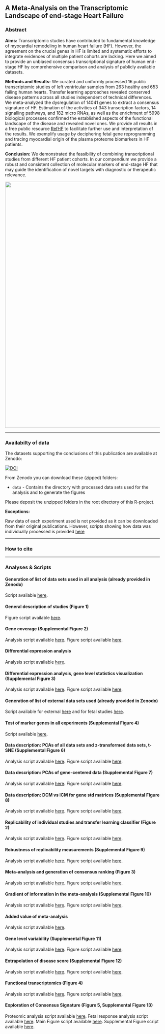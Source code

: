 ## A Meta-Analysis on the Transcriptomic Landscape of end-stage Heart Failure

### Abstract

**Aims:** 
Transcriptomic studies have contributed to fundamental knowledge of myocardial remodeling in human heart failure (HF). However, the agreement on the crucial genes in HF is limited and systematic efforts to integrate evidences of multiple patient cohorts are lacking.  Here we aimed to provide an unbiased consensus transcriptional signature of human end-stage HF by comprehensive comparison and analysis of publicly available datasets. 

**Methods and Results:** 
We curated and uniformly processed 16 public transcriptomic studies of left ventricular samples from 263 healthy and 653 failing human hearts. Transfer learning approaches revealed conserved disease patterns across all studies independent of technical differences. We meta-analyzed the dysregulation of 14041 genes to extract a consensus signature of HF. Estimation of the activities of 343 transcription factors, 14 signalling pathways, and 182 micro RNAs, as well as the enrichment of 5998 biological processes confirmed the established aspects of the functional landscape of the disease and revealed novel ones. We provide all results in a free public resource [RefHF](https://saezlab.shinyapps.io/hgex_app/) to facilitate further use and interpretation of the results. We exemplify usage by deciphering fetal gene reprogramming and tracing myocardial origin of the plasma proteome biomarkers in HF patients.

**Conclusion:** 
We demonstrated the feasibility of combining transcriptional studies from different HF patient cohorts. In our compendium we provide a robust and consistent collection of molecular markers of end-stage HF that may guide the identification of novel targets with diagnostic or therapeutic relevance.

<img src="man/figures/graphical_abstract.png" align="center" width="800">

***

### Availabilty of data
The datasets supporting the conclusions of this publication are available at Zenodo:

[![DOI](https://zenodo.org/badge/DOI/10.5281/zenodo.3564179.svg)](here_put_link)

From Zenodo you can download these (zipped) folders: 

 * `data` - Contains the directory with processed data sets used for the analysis and to generate the figures
 
Please deposit the unzipped folders in the root directory of this R-project.
 
 **Exceptions:**
 
Raw data of each experiment used is not provided as it can be downloaded from their original publications. However, scripts showing how data was individually processed is provided [here](https://github.com/saezlab/HF_meta-analysis/tree/master/data_processing/scripts)
 
***

### How to cite
> 

***

### Analyses & Scripts

#### Generation of list of data sets used in all analysis (already provided in Zenodo)
Script available [here](https://github.com/saezlab/HF_meta-analysis/blob/master/analyses/main_objects/make_metaheart.R).

#### General description of studies (Figure 1)
Figure script available [here](https://github.com/saezlab/HF_meta-analysis/blob/master/analyses/figures/main/sample_info_size.R).

#### Gene coverage (Supplemental Figure 2)
Analysis script available [here](https://github.com/saezlab/HF_meta-analysis/blob/master/analyses/sup/gene_coverage.R).
Figure script available [here](https://github.com/saezlab/HF_meta-analysis/blob/master/analyses/figures/sup/gene_coverage_figs.R).

#### Differential expression analysis
Analysis script available [here](https://github.com/saezlab/HF_meta-analysis/blob/master/analyses/main/de_analysis.R).

#### Differential expression analysis, gene level statistics visualization (Supplemental Figure 3)
Analysis script available [here](https://github.com/saezlab/HF_meta-analysis/blob/master/analyses/sup/deg_stats.R).
Figure script available [here](https://github.com/saezlab/HF_meta-analysis/blob/master/analyses/figures/sup/deg_stats.R).

#### Generation of list of external data sets used (already provided in Zenodo)
Script available for external [here](https://github.com/saezlab/HF_meta-analysis/blob/master/analyses/main_objects/make_external_metaheart.R) and for fetal studies [here](https://github.com/saezlab/HF_meta-analysis/blob/master/analyses/main_objects/make_fetal_metaheart.R).

#### Test of marker genes in all experiments (Supplemental Figure 4)
Script available [here](https://github.com/saezlab/HF_meta-analysis/blob/master/analyses/figures/sup/HF_marker_genes.R).

#### Data description: PCAs of all data sets and z-transformed data sets, t-SNE (Supplemental Figure 6)
Analysis script available [here](https://github.com/saezlab/HF_meta-analysis/blob/master/analyses/sup/general_variability.R).
Figure script available [here](https://github.com/saezlab/HF_meta-analysis/blob/master/analyses/figures/sup/gen_var_figs.R).

#### Data description: PCAs of gene-centered data (Supplemental Figure 7)
Analysis script available [here](https://github.com/saezlab/HF_meta-analysis/blob/master/analyses/sup/gene_centered_analysis.R).
Figure script available [here](https://github.com/saezlab/HF_meta-analysis/blob/master/analyses/figures/sup/gcentered_figs.R).

#### Data description: DCM vs ICM for gene std matrices (Supplemental Figure 8)
Analysis script available [here](https://github.com/saezlab/HF_meta-analysis/blob/master/analyses/sup/dcm_vs_icm.R).
Figure script available [here](https://github.com/saezlab/HF_meta-analysis/blob/master/analyses/figures/sup/dcm_vs_icm_figs.R).

#### Replicability of individual studies and transfer learning classifier (Figure 2)
Analysis script available [here](https://github.com/saezlab/HF_meta-analysis/blob/master/analyses/main/study_comparison.R).
Figure script available [here](https://github.com/saezlab/HF_meta-analysis/blob/master/analyses/figures/main/reproducibility_figs.R).

#### Robustness of replicability measurements (Supplemental Figure 9)
Analysis script available [here](https://github.com/saezlab/HF_meta-analysis/blob/master/analyses/sup/robustness_glist_size.R).
Figure script available [here](https://github.com/saezlab/HF_meta-analysis/blob/master/analyses/figures/sup/robustness_es_ds.R).

#### Meta-analysis and generation of consensus ranking (Figure 3)
Analysis script available [here](https://github.com/saezlab/HF_meta-analysis/blob/master/analyses/main/get_metaranking.R).
Figure script available [here](https://github.com/saezlab/HF_meta-analysis/blob/master/analyses/figures/main/meta_main.R).

#### Gradient of information in the meta-analysis (Supplemental Figure 10)
Analysis script available [here](https://github.com/saezlab/HF_meta-analysis/blob/master/analyses/sup/genes_best_performance.R).
Figure script available [here](https://github.com/saezlab/HF_meta-analysis/blob/master/analyses/figures/sup/best_perf_figs.R).

#### Added value of meta-analysis
Analysis script available [here](https://github.com/saezlab/HF_meta-analysis/blob/master/analyses/main/added_value.R).

#### Gene level variability (Supplemental Figure 11)
Analysis script available [here](https://github.com/saezlab/HF_meta-analysis/blob/master/analyses/sup/gene_variability.R).
Figure script available [here](https://github.com/saezlab/HF_meta-analysis/blob/master/analyses/figures/sup/gene_variability_anova.R).

#### Extrapolation of disease score (Supplemental Figure 12)
Analysis script available [here](https://github.com/saezlab/HF_meta-analysis/blob/master/analyses/main/ds_fetal_external_studies.R).
Figure script available [here](https://github.com/saezlab/HF_meta-analysis/blob/master/analyses/figures/main/ds_fetal_external_studies_plot.R).

#### Functional transcriptomics (Figure 4)
Analysis script available [here](https://github.com/saezlab/HF_meta-analysis/blob/master/analyses/main/functional_analysis.R).
Figure script available [here](https://github.com/saezlab/HF_meta-analysis/blob/master/analyses/figures/main/funcomics_tiles.R).

#### Exploration of Consensus Signature (Figure 5, Supplemental Figure 13)
Proteomic analysis script available [here](https://github.com/saezlab/HF_meta-analysis/blob/master/analyses/main/validation_proteomic.R).
Fetal response analysis script available [here](https://github.com/saezlab/HF_meta-analysis/blob/master/analyses/main/validation_fetal.R).
Main Figure script available [here](https://github.com/saezlab/HF_meta-analysis/blob/master/analyses/figures/main/validation_plotting.R).
Supplemental Figure script available [here](https://github.com/saezlab/HF_meta-analysis/blob/master/analyses/figures/sup/supp_validation.R).

